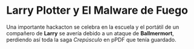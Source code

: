 # Larry Plotter y El Malware de Fuego

Una importante hackacton se celebra en la escuela y el portátil de un compañero de **Larry**
se avería debido a un ataque de **Ballmermort**, perdiendo así toda la saga *Crepúsculo* en pPDF que tenía guardado.
